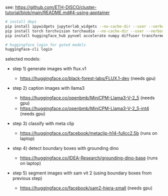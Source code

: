 see: https://github.com/ETH-DISCO/cluster-tutorial/blob/main/README.md#4-using-apptainer

```bash
# install deps
pip install ipywidgets jupyterlab_widgets --no-cache-dir --user --verbose
pip install torch torchvision torchaudio --no-cache-dir --user --verbose
pip install huggingface_hub pynvml accelerate numpy diffuser transformers --no-cache-dir --user --verbose

# huggingface login for gated models
huggingface-cli login
```

selected models:

- step 1) generate images with flux.v1

    - https://huggingface.co/black-forest-labs/FLUX.1-dev (needs gpu)

- step 2) caption images with llama3

    - https://huggingface.co/openbmb/MiniCPM-Llama3-V-2_5 (needs gpu)
    - https://huggingface.co/openbmb/MiniCPM-Llama3-V-2_5-int4 (needs gpu)

- step 3) classify with meta clip

    - https://huggingface.co/facebook/metaclip-h14-fullcc2.5b (runs on laptop)

- step 4) detect boundary boxes with grounding dino

    - https://huggingface.co/IDEA-Research/grounding-dino-base (runs on laptop)

- step 5) segment images with sam vit 2 (using boundary boxes from previous step)

    - https://huggingface.co/facebook/sam2-hiera-small (needs gpu)
